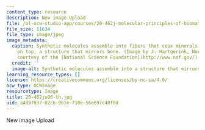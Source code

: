 ```yaml
---
content_type: resource
description: New image Upload
file: /ol-ocw-studio-app/courses/20-462j-molecular-principles-of-biomaterials-spring-2006/a4d9703702c69b1e710e56e697c40f0d_20-462js06-th.jpg
file_size: 11634
file_type: image/jpeg
image_metadata:
  caption: Synthetic molecules assemble into fibers that coax minerals into growing
    on top, a structure that mirrors bone. (Image by J. Hartgerink, Northwestern University;
    courtesy of the [National Science Foundation](http://www.nsf.gov/).)
  credit: ''
  image-alt: Synthetic molecules assemble into a structure that mirrors bone.
learning_resource_types: []
license: https://creativecommons.org/licenses/by-nc-sa/4.0/
ocw_type: OCWImage
resourcetype: Image
title: 20-462js06-th.jpg
uid: a4d97037-02c6-9b1e-710e-56e697c40f0d
---
```

New image Upload